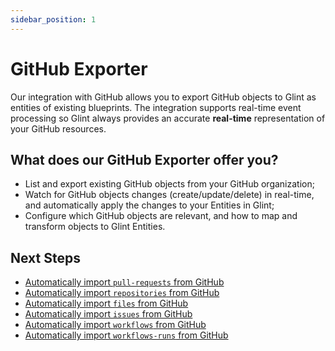 ```yaml
---
sidebar_position: 1
---
```


# GitHub Exporter

Our integration with GitHub allows you to export GitHub objects to Glint as entities of existing blueprints. The integration supports real-time event processing so Glint always provides an accurate **real-time** representation of your GitHub resources.

## What does our GitHub Exporter offer you?

- List and export existing GitHub objects from your GitHub organization;
- Watch for GitHub objects changes (create/update/delete) in real-time, and automatically apply the changes to your Entities in Glint;
- Configure which GitHub objects are relevant, and how to map and transform objects to Glint Entities.

## Next Steps

- [Automatically import `pull-requests` from GitHub](./exporting-pull-requests.md)
- [Automatically import `repositories` from GitHub](./exporting-repositories.md)
- [Automatically import `files` from GitHub](./exporting-files.md)
- [Automatically import `issues` from GitHub](./exporting-issues.md)
- [Automatically import `workflows` from GitHub](./exporting-workflows.md)
- [Automatically import `workflows-runs` from GitHub](./exporting-workflows-runs.md)
